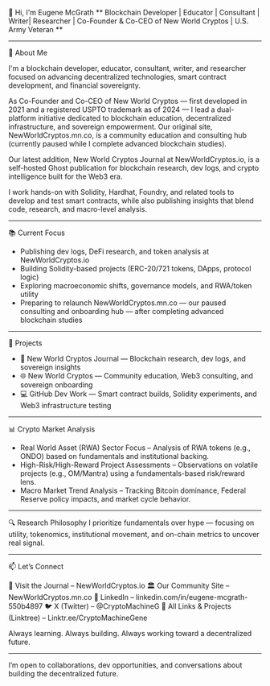 👋 Hi, I'm Eugene McGrath
** Blockchain Developer | Educator | Consultant | Writer| Researcher | Co-Founder & Co-CEO of New World Cryptos | U.S. Army Veteran **

---------------------------------------------------------------------------------------------------------------------------------------------------------------

🧠 About Me

I'm a blockchain developer, educator, consultant, writer, and researcher focused on advancing decentralized technologies, smart contract development, and financial sovereignty. 

As Co-Founder and Co-CEO of New World Cryptos — first developed in 2021 and a registered USPTO trademark as of 2024 — I lead a dual-platform initiative dedicated to blockchain education, decentralized infrastructure, and sovereign empowerment. Our original site, NewWorldCryptos.mn.co, is a community education and consulting hub (currently paused while I complete advanced blockchain studies). 

Our latest addition, New World Cryptos Journal at NewWorldCryptos.io, is a self-hosted Ghost publication for blockchain research, dev logs, and crypto intelligence built for the Web3 era. 

I work hands-on with Solidity, Hardhat, Foundry, and related tools to develop and test smart contracts, while also publishing insights that blend code, research, and macro-level analysis.

---------------------------------------------------------------------------------------------------------------------------------------------------------------

📚 Current Focus
 - Publishing dev logs, DeFi research, and token analysis at NewWorldCryptos.io
 - Building Solidity-based projects (ERC-20/721 tokens, DApps, protocol logic)
 - Exploring macroeconomic shifts, governance models, and RWA/token utility
 - Preparing to relaunch NewWorldCryptos.mn.co — our paused consulting and onboarding hub — after completing advanced blockchain studies

---------------------------------------------------------------------------------------------------------------------------------------------------------------
   
🚀 Projects
 - 🧠 New World Cryptos Journal — Blockchain research, dev logs, and sovereign insights
 - 🌐 New World Cryptos — Community education, Web3 consulting, and sovereign onboarding
 - 💻 GitHub Dev Work — Smart contract builds, Solidity experiments, and Web3 infrastructure testing

---------------------------------------------------------------------------------------------------------------------------------------------------------------
   
📊 Crypto Market Analysis
 - Real World Asset (RWA) Sector Focus – Analysis of RWA tokens (e.g., ONDO) based on fundamentals and institutional backing.
 - High-Risk/High-Reward Project Assessments – Observations on volatile projects (e.g., OM/Mantra) using a fundamentals-based risk/reward lens.
 - Macro Market Trend Analysis – Tracking Bitcoin dominance, Federal Reserve policy impacts, and market cycle behavior.

---------------------------------------------------------------------------------------------------------------------------------------------------------------
   
🔍 Research Philosophy
I prioritize fundamentals over hype — focusing on utility, tokenomics, institutional movement, and on-chain metrics to uncover real signal.

---------------------------------------------------------------------------------------------------------------------------------------------------------------



📫 Let’s Connect

📰 Visit the Journal – NewWorldCryptos.io
🏛️ Our Community Site – NewWorldCryptos.mn.co
💼 LinkedIn – linkedin.com/in/eugene-mcgrath-550b4897
🐦 X (Twitter) – @CryptoMachineG
🔗 All Links & Projects (Linktree) – Linktr.ee/CryptoMachineGene

Always learning. Always building. Always working toward a decentralized future.

---------------------------------------------------------------------------------------------------------------------------------------------------------------

I’m open to collaborations, dev opportunities, and conversations about building the decentralized future.

